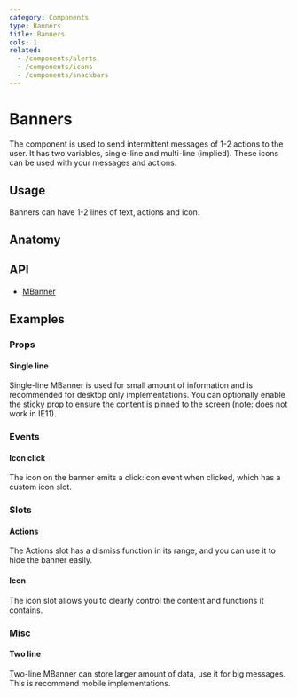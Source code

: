 ```yaml
---
category: Components
type: Banners
title: Banners
cols: 1
related:
  - /components/alerts
  - /components/icons
  - /components/snackbars
---
```


# Banners

The component is used to send intermittent messages of 1-2 actions to the user. It has two variables, single-line and multi-line (implied). These icons can be used with your messages and actions.

## Usage

Banners can have 1-2 lines of text, actions and icon.

<usage name="">

## Anatomy

## API

- [MBanner](/api/MBanner)


## Examples

### Props

#### Single line

Single-line MBanner is used for small amount of information and is recommended for desktop only implementations. You can optionally enable the sticky prop to ensure the content is pinned to the screen (note: does not work in IE11). 

<example file="" />

### Events

#### Icon click

The icon on the banner emits a click:icon event when clicked, which has a custom icon slot.

<example file="" />

### Slots

#### Actions

The Actions slot has a dismiss function in its range, and you can use it to hide the banner easily.

<example file="" />

#### Icon

The icon slot allows you to clearly control the content and functions it contains.

<example file="" />

### Misc

#### Two line

Two-line MBanner can store larger amount of data, use it for big messages. This is recommend mobile implementations.

<example file="" />

